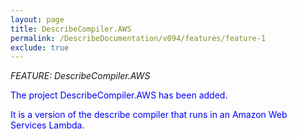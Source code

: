 ```yaml
---
layout: page
title: DescribeCompiler.AWS
permalink: /DescribeDocumentation/v094/features/feature-1
exclude: true
---
```

_FEATURE: DescribeCompiler.AWS_

<span style="color:blue">The project DescribeCompiler.AWS has been added.</span>

<span style="color:blue">It is a version of the describe compiler that runs in an Amazon Web Services Lambda.</span>
